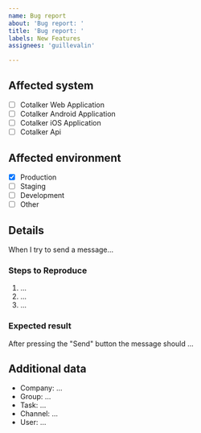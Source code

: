 ```yaml
---
name: Bug report
about: 'Bug report: '
title: 'Bug report: '
labels: New Features
assignees: 'guillevalin'

---
```


<!-- Thank you for using Cotalker!

     If you are looking for support, please check out our documentation
     or consider asking a question on Githhub Discussions:
     
      * Documentation https://doc.cotalker.com/
      * Discussions: https://github.com/Cotalker/documentation/discussions

     If you have found a bug or if our documentation doesn't have an answer
     to what you're looking for, then fill out the template below. Please read
     our guide to filing a bug first: https://flutter.dev/docs/resources/bug-reports
-->

## Affected system
<!-- Please let us know which of our systems is affecting your Cotalker experience -->
- [ ] Cotalker Web Application
- [ ] Cotalker Android Application
- [ ] Cotalker iOS Application
- [ ] Cotalker Api

## Affected environment
<!-- Only change this answer if you have access to a special Cotalker environment such as Staging or Development, please indicate which environment it corresponds to. -->
- [X] Production
- [ ] Staging
- [ ] Development
- [ ] Other

## Details
<!-- Further details about the bug. -->
When I try to send a message...

### Steps to Reproduce
<!-- Please tell us exactly how to reproduce the problem you are running into. -->
1. ...
2. ...
3. ...

### Expected result
<!-- Please explain to us what the expected result is after performing the steps described in the previous point. -->
After pressing the "Send" button the message should ...

## Additional data
<!-- Please, provide us with any additional information that you think may help our team to identify and correct the issue you are reporting. -->
- Company: ...<!-- id:... domain:... -->
- Group: ...<!-- id:... code:... -->
- Task: ...<!-- id:... code:... -->
- Channel: ...<!-- id:... code:... -->
- User: ...<!-- id:... email:... -->
